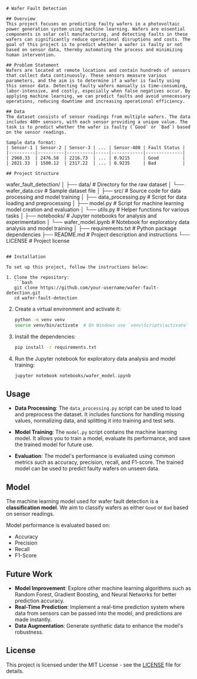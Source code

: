 
```
# Wafer Fault Detection

## Overview
This project focuses on predicting faulty wafers in a photovoltaic power generation system using machine learning. Wafers are essential components in solar cell manufacturing, and detecting faults in these wafers can significantly reduce operational disruptions and costs. The goal of this project is to predict whether a wafer is faulty or not based on sensor data, thereby automating the process and minimizing human intervention.

## Problem Statement
Wafers are located at remote locations and contain hundreds of sensors that collect data continuously. These sensors measure various parameters, and the aim is to determine if a wafer is faulty using this sensor data. Detecting faulty wafers manually is time-consuming, labor-intensive, and costly, especially when false negatives occur. By applying machine learning, we can predict faults and avoid unnecessary operations, reducing downtime and increasing operational efficiency.

## Data
The dataset consists of sensor readings from multiple wafers. The data includes 400+ sensors, with each sensor providing a unique value. The task is to predict whether the wafer is faulty (`Good` or `Bad`) based on the sensor readings.

Sample data format:
| Sensor-1 | Sensor-2 | Sensor-3 | ... | Sensor-400 | Fault Status |
|----------|----------|----------|-----|------------|--------------|
| 2968.33  | 2476.58  | 2216.73  | ... | 0.9215     | Good         |
| 2021.33  | 1500.12  | 2317.22  | ... | 0.9235     | Bad          |

## Project Structure

```
wafer_fault_detection/
│
├── data/                  # Directory for the raw dataset
│   └── wafer_data.csv     # Sample dataset file
│
├── src/                   # Source code for data processing and model training
│   ├── data_processing.py # Script for data loading and preprocessing
│   ├── model.py           # Script for machine learning model creation and evaluation
│   └── utils.py           # Helper functions for various tasks
│
├── notebooks/             # Jupyter notebooks for analysis and experimentation
│   └── wafer_model.ipynb  # Notebook for exploratory data analysis and model training
│
├── requirements.txt       # Python package dependencies
├── README.md              # Project description and instructions
└── LICENSE                # Project license
```

## Installation

To set up this project, follow the instructions below:

1. Clone the repository:
   ```bash
   git clone https://github.com/your-username/wafer-fault-detection.git
   cd wafer-fault-detection
   ```

2. Create a virtual environment and activate it:
   ```bash
   python -m venv venv
   source venv/bin/activate  # On Windows use `venv\Scripts\activate`
   ```

3. Install the dependencies:
   ```bash
   pip install -r requirements.txt
   ```

4. Run the Jupyter notebook for exploratory data analysis and model training:
   ```bash
   jupyter notebook notebooks/wafer_model.ipynb
   ```

## Usage

- **Data Processing**: The `data_processing.py` script can be used to load and preprocess the dataset. It includes functions for handling missing values, normalizing data, and splitting it into training and test sets.
  
- **Model Training**: The `model.py` script contains the machine learning model. It allows you to train a model, evaluate its performance, and save the trained model for future use.

- **Evaluation**: The model's performance is evaluated using common metrics such as accuracy, precision, recall, and F1-score. The trained model can be used to predict faulty wafers on unseen data.

## Model

The machine learning model used for wafer fault detection is a **classification model**. We aim to classify wafers as either `Good` or `Bad` based on sensor readings.

Model performance is evaluated based on:

- Accuracy
- Precision
- Recall
- F1-Score

## Future Work

- **Model Improvement**: Explore other machine learning algorithms such as Random Forest, Gradient Boosting, and Neural Networks for better prediction accuracy.
- **Real-Time Prediction**: Implement a real-time prediction system where data from sensors can be passed into the model, and predictions are made instantly.
- **Data Augmentation**: Generate synthetic data to enhance the model's robustness.

## License

This project is licensed under the MIT License - see the [LICENSE](LICENSE) file for details.
```
